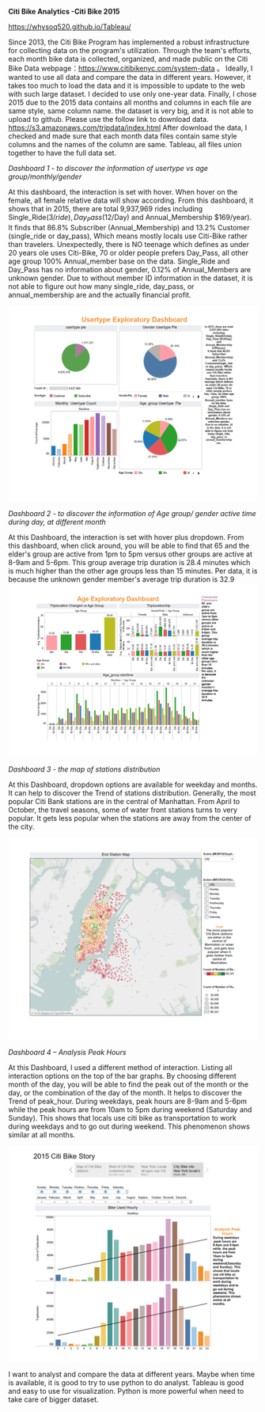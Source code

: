 **Citi Bike Analytics  -Citi Bike 2015**

https://whysoq520.github.io/Tableau/

Since 2013, the Citi Bike Program has implemented a robust infrastructure for collecting data on the program's utilization. Through the team's efforts, each month bike data is collected, organized, and made public on the Citi Bike Data webpage：https://www.citibikenyc.com/system-data 。
Ideally, I wanted to use all data and compare the data in different years. However, it takes too much to load the data and it is impossible to update to the web with such large dataset. I decided to use only one-year data. Finally, I chose 2015 due to the 2015 data contains all months and columns in each file are same style, same column name. the dataset is very big, and it is not able to upload to github. Please use the follow link to download data. https://s3.amazonaws.com/tripdata/index.html
After download the data, I checked and made sure that each month data files contain same style columns and the names of the column are same.  Tableau, all files union together to have the full data set.


*Dashboard 1 - to discover the information of usertype vs age group/monthly/gender*

At this dashboard, the interaction is set with hover. When hover on the female, all female relative data will show according. From this dashboard, it shows that in 2015, there are total 9,937,969 rides including Single_Ride($3/ride), Day_Pass ($12/Day) and Annual_Membership $169/year). It finds that 86.8% Subscriber (Annual_Membership) and 13.2% Customer (single_ride or day_pass), Which means mostly locals use Citi-Bike rather than travelers. Unexpectedly, there is NO teenage which defines as under 20 years ole uses Citi-Bike, 70 or older people prefers Day_Pass, all other age group 100% Annual_member base on the data. Single_Ride and Day_Pass has no information about gender, 0.12% of Annual_Members are unknown gender.
Due to without member ID information in the dataset, it is not able to figure out how many single_ride, day_pass, or annual_membership are and the actually financial profit.

![Usertype Dashboard](image/Usertype%20Exploratory%20Dashbaord.png)

*Dashboard 2 - to discover the information of Age group/ gender active time during day, at different month*

At this Dashboard, the interaction is set with hover plus dropdown. From this dashboard, when click around, you will be able to find that 65 and the elder's group are active from 1pm to 5pm versus other groups are active at 8-9am and 5-6pm. This group average trip duration is 28.4 minutes which is much higher than the other age groups less than 15 minutes. Per data, it is because the unknown gender member's average trip duration is 32.9 
![Age Dashboard](image/Age%20Exploratory%20Dashboard.png)

*Dashboard 3 - the map of stations distribution*

At this Dashboard, dropdown options are available for weekday and months. It can help to discover the Trend of stations distribution. Generally, the most popular Citi Bank stations are in the central of Manhattan. From April to October, the travel seasons, some of water front stations turns to very popular. It gets less popular when the stations are away from the center of the city. 

![Map Dashboard](image/map.png)


*Dashboard 4 – Analysis Peak Hours*

At this Dashboard, I used a different method of interaction. Listing all interaction options on the top of the bar graphs.  By choosing different month of the day, you will be able to find the peak out of the month or the day, or the combination of the day of the month.  It helps to discover the Trend of peak_hour. During weekdays, peak hours are 8-9am and 5-6pm while the peak hours are from 10am to 5pm during weekend (Saturday and Sunday). This shows that locals use citi bike as transportation to work during weekdays and to go out during weekend. This phenomenon shows similar at all months.

![Peak_hour Analyst Dashboard](image/BikeusedHourly.png)

I want to analyst and compare the data at different years. Maybe when time is available, it is good to try to use python to do analyst. Tableau is good and easy to use for visualization. Python is more powerful when need to take care of bigger dataset. 
